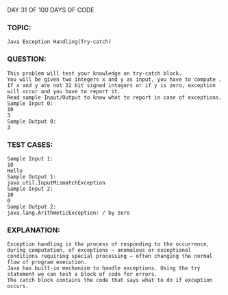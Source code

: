 DAY 31 OF 100 DAYS OF CODE
### TOPIC: 
    Java Exception Handling(Try-catch)
### QUESTION:
    This problem will test your knowledge on try-catch block.
    You will be given two integers x and y as input, you have to compute . 
    If x and y are not 32 bit signed integers or if y is zero, exception will occur and you have to report it. 
    Read sample Input/Output to know what to report in case of exceptions.
    Sample Input 0:
    10
    3
    Sample Output 0:
    3
### TEST CASES:    
    Sample Input 1:
    10
    Hello
    Sample Output 1:
    java.util.InputMismatchException
    Sample Input 2:
    10
    0
    Sample Output 2:
    java.lang.ArithmeticException: / by zero
### EXPLANATION:
    Exception handling is the process of responding to the occurrence, 
    during computation, of exceptions – anomalous or exceptional conditions requiring special processing – often changing the normal flow of program execution.
    Java has built-in mechanism to handle exceptions. Using the try statement we can test a block of code for errors. 
    The catch block contains the code that says what to do if exception occurs.
    
